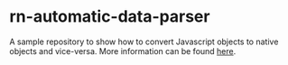 # rn-automatic-data-parser
A sample repository to show how to convert Javascript objects to native objects and vice-versa. More information can be found [here](https://susuthapa19961227.medium.com/maximizing-efficiency-automatic-data-parsing-in-react-native-47dc44ba4bb8).
